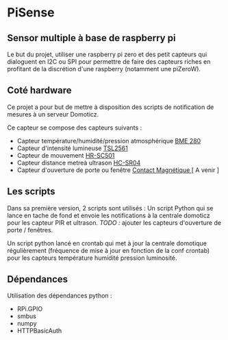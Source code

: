 # PiSense 

## Sensor multiple à base de raspberry pi
Le but du projet, utiliser une raspberry pi zero et des petit capteurs qui dialoguent en I2C ou SPI pour permettre de faire des capteurs riches en profitant de la discrétion d'une raspberry (notamment une piZeroW).

## Coté hardware
Ce projet a pour but de mettre à disposition des scripts de notification de mesures à un serveur Domoticz.

Ce capteur se compose des capteurs suivants :
* Capteur température/humidité/pression atmosphérique [BME 280
](https://www.amazon.fr/GY-BME280-Pr%C3%A9cision-Num%C3%A9rique-Barom%C3%A9trique-Temp%C3%A9rature/dp/B0799FH5PG/ref=sr_1_3?adgrpid=61886146291&gclid=CjwKCAjw8qjnBRA-EiwAaNvhwDATlijXdqymDr0VeDMKIAiONZ3i_0DGXfpgGNqr5Itiktv3yCTCChoCVVQQAvD_BwE&hvadid=275352305011&hvdev=c&hvlocphy=9055562&hvnetw=g&hvpos=1t1&hvqmt=e&hvrand=6352208228668978622&hvtargid=kwd-366977058887&hydadcr=7434_1743189&keywords=bme280&qid=1558873450&s=gateway&sr=8-3-spell)
* Capteur d'intensité lumineuse [TSL2561](https://www.amazon.fr/gp/product/B06XGWVW31/)
* Capteur de mouvement [HR-SC501
](https://www.amazon.fr/gp/product/B00Q6OJ8AC/)
* Capteur distance metreà ultrason [HC-SR04](https://www.amazon.fr/gp/product/B06XSJPVW9/)
*  Capteur d'ouverture de porte ou fenêtre  [Contact Magnétique
](https://www.amazon.fr/gp/product/B07HH658CQ/)  [ A venir ]

## Les scripts
Dans sa première version, 2 scripts sont utilisés :
Un script Python qui se lance en tache de fond et envoie les notifications à la centrale domoticz pour les capteur PIR et ultrason.
*TODO :* ajouter les capteurs d'ouverture de porte / fenêtres. 

Un script python lancé en crontab qui met à jour la centrale domotique régulièrement (fréquence de mise à jour en fonction de la conf crontab)  
pour les capteurs température humidité pression luminosité.


## Dépendances 
Utilisation des dépendances python  :
* RPi.GPIO
* smbus
* numpy
* HTTPBasicAuth

